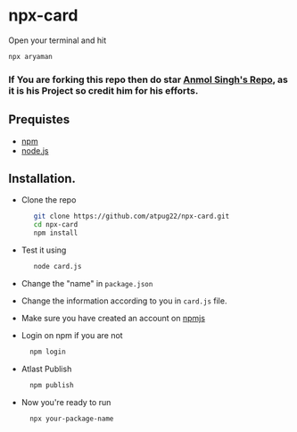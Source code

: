 # npx-card

Open your terminal and hit 
```bash
npx aryaman
```

### If You are forking this repo then do star <a href="https://github.com/anmol098/npx_card">Anmol Singh's Repo</a>, as it is his Project so credit him for his efforts.


## Prequistes 

 - <a href="https://www.npmjs.com/">npm</a>
 - <a href="https://nodejs.org/en/">node.js</a>

## Installation.

 - Clone the repo
   ```bash
      git clone https://github.com/atpug22/npx-card.git
      cd npx-card
      npm install
   ```
 - Test it using
  
   ```bash
      node card.js
   ```
 - Change the "name" in `package.json` 
 - Change the information according to you in `card.js` file. 
 - Make sure you have created an account on <a href="https://www.npmjs.com/">npmjs</a>
 - Login on npm if you are not
    ```bash
      npm login
    ```
 - Atlast Publish
  
    ```bash
      npm publish
    ```
 - Now you're ready to run 
 
    ```bash
      npx your-package-name
    ```
